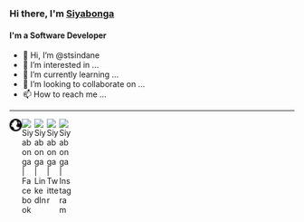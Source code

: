 ### Hi there, I'm [Siyabonga][linkedin]

#### I'm a Software Developer

- 👋 Hi, I’m @stsindane
- 👀 I’m interested in ...
- 🌱 I’m currently learning ...
- 💞️ I’m looking to collaborate on ...
- 📫 How to reach me ...

---
[<img align="left" alt="linkedin.com/in/stsindane" width="22px" src="https://raw.githubusercontent.com/iconic/open-iconic/master/svg/globe.svg" />][website]
[<img align="left" alt="Siyabonga | Facebook" width="22px" src="https://cdn.jsdelivr.net/npm/simple-icons@v3/icons/facebook.svg" />][facebook]
[<img align="left" alt="Siyabonga | LinkedIn" width="22px" src="https://cdn.jsdelivr.net/npm/simple-icons@v3/icons/linkedin.svg" />][linkedin]
[<img align="left" alt="Siyabonga | Twitter" width="22px" src="https://cdn.jsdelivr.net/npm/simple-icons@v3/icons/twitter.svg" />][twitter]
[<img align="left" alt="Siyabonga | Instagram" width="22px" src="https://cdn.jsdelivr.net/npm/simple-icons@v3/icons/instagram.svg" />][instagram]

[website]: https://linkedin.com/in/stsindane
[facebook]: https://facebook.com/stsindane
[linkedin]: https://linkedin.com/in/stsindane
[twitter]: https://twitter.com/stsindane
[instagram]: https://instagram.com/stsindane


<!---
stsindane/stsindane is a ✨ special ✨ repository because its `README.md` (this file) appears on your GitHub profile.
You can click the Preview link to take a look at your changes.
--->
